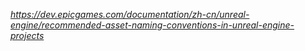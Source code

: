 
*https://dev.epicgames.com/documentation/zh-cn/unreal-engine/recommended-asset-naming-conventions-in-unreal-engine-projects*


